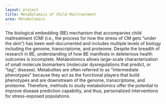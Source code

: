 ```yaml
---
layout: project
title: Metabolomics of Child Maltreatment
area: Metabolomics
---
```


The biological embedding (BE) mechanism that accompanies child maltreatment (CM) (i.e., the process for how the stress of CM gets “under the skin”) has been well-documented and includes multiple levels of biology including the genome, transcriptome, and proteome. Despite the breadth of research in BE, understanding of how BE manifests in deleterious health outcomes is incomplete. Metabolomics allows large-scale characterization of small molecule biomarkers (molecular dysregulations that predict, or “tag”, disease). Metabolites are often referred to as “intermediate phenotypes” because they act as the functional players that build phenotypes and are downstream of the genome, transcriptome, and proteome. Therefore, methods to study metabolomics offer the potential to improve disease prediction capability, and thus, personalized interventions for stress-exposed populations. 